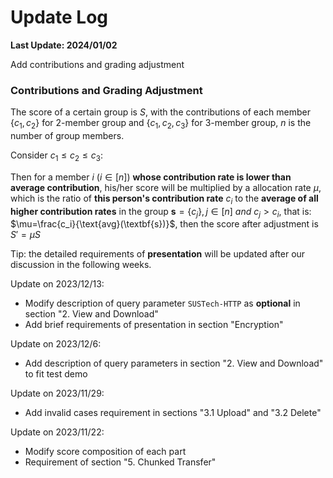 # Update Log

**Last Update: 2024/01/02**

Add contributions and grading adjustment

### Contributions and Grading Adjustment

The score of a certain group is $S$, with the contributions of each member $\{c_1,c_2\}$ for 2-member group and $\{c_1,c_2,c_3\}$ for 3-member group, $n$ is the number of group members.

Consider $c_1\leq c_2\leq c_3$:

Then for a member $i\ (i\in[n])$ **whose contribution rate is lower than average contribution**, his/her score will be multiplied by a allocation rate $\mu$, which is the ratio of **this person's contribution rate** $c_i$ to the **average of all higher contribution rates** in the group $\textbf{s}=\{c_j\},j\in[n]\ and\ c_j>c_i$, that is: $\mu=\frac{c_i}{\text{avg}(\textbf{s})}$, then the score after adjustment is $S'=\mu S$



Tip: the detailed requirements of **presentation** will be updated after our discussion in the following weeks.

Update on 2023/12/13:

- Modify description of query parameter `SUSTech-HTTP` as **optional** in section "2. View and Download"
- Add brief requirements of presentation in section "Encryption"

Update on 2023/12/6:

- Add description of query parameters in section "2. View and Download" to fit test demo

Update on 2023/11/29:

- Add invalid cases requirement in sections "3.1 Upload" and "3.2 Delete"

Update on 2023/11/22:

- Modify score composition of each part
- Requirement of section "5. Chunked Transfer"